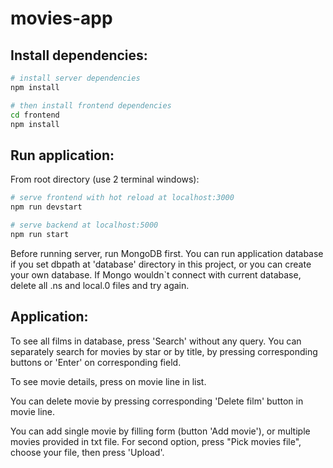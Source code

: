 # movies-app

## Install dependencies:

``` bash
# install server dependencies
npm install

# then install frontend dependencies
cd frontend
npm install
```

## Run application:

From root directory (use 2 terminal windows):

``` bash
# serve frontend with hot reload at localhost:3000
npm run devstart

# serve backend at localhost:5000
npm run start
```

Before running server, run MongoDB first.
You can run application database if you set dbpath at 'database' directory in this project, or you can create your own database.
If Mongo wouldn`t connect with current database, delete all .ns and local.0 files and try again.


## Application:
To see all films in database, press 'Search' without any query.
You can separately search for movies by star or by title, by pressing corresponding buttons or 'Enter' on corresponding field.

To see movie details, press on movie line in list.

You can delete movie by pressing corresponding 'Delete film' button in movie line.

You can add single movie by filling form (button 'Add movie'), or multiple movies provided in txt file.
For second option, press "Pick movies file", choose your file, then press 'Upload'.
